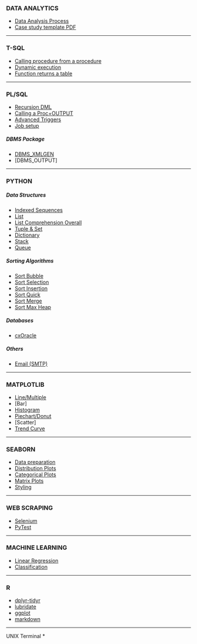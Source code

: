 ### DATA ANALYTICS
* [Data Analysis Process](data_analysis_process.pdf)
* [Case study template PDF](case_study_template.pdf)

---

### T-SQL
* [Calling procedure from a procedure](scripts/procedure_output_call.sql)
* [Dynamic execution](scripts/dynamic_parameters.sql)
* [Function returns a table](old/tsql_func_return_table_template)

---

### PL/SQL
* [Recursion DML](scripts/recursion_dml.sql)
* [Calling a Proc+OUTPUT](scripts/ora_calling_proc.sql)
* [Advanced Triggers](scripts/ora_triggers_advanced.sql)
* [Job setup](scripts/job.sql)

##### DBMS Package
  * [DBMS_XMLGEN](oracle/dbms_xmlgen.sql)
  * [DBMS_OUTPUT]
---

### PYTHON
##### Data Structures
  * [Indexed Sequences](scripts/ds_indexed_sequences.ipynb)
  * [List](scripts/ds_list.ipynb)
  * [List Comprehension Overall](scripts/list_comprehension_overall.ipynb)
  * [Tuple & Set](scripts/ds_tuple_set.ipynb)
  * [Dictionary](scripts/ds_dictionary.ipynb)
  * [Stack](scripts/ds_stack.ipynb)
  * [Queue](scripts/ds_queue.ipynb)
##### Sorting Algorithms
  * [Sort Bubble](python/sort_algo_bubble.py)
  * [Sort Selection](python/sort_algo_selection.py)
  * [Sort Insertion](python/sort_algo_insertion.py)
  * [Sort Quick](python/sort_algo_quick.py)
  * [Sort Merge](python/sort_algo_merge.py)
  * [Sort Max Heap](python/sort_algo_max_heap.py)
##### Databases
  * [cxOracle](python/cx_oracle.py)

##### Others
  * [Email (SMTP)](python/email_smtp.py)

---

### MATPLOTLIB
* [Line/Multiple](matplotlib/line_multiple_wide.ipynb)
* [Bar]
* [Histogram](matplotlib/hist.ipynb)
* [Piechart/Donut](matplotlib/pie_chart.ipynb)
* [Scatter]
* [Trend Curve](matplotlib/trend_curve.ipynb)

---

### SEABORN
  * [Data preparation](python/seaborn-1-data-preparation.ipynb)
  * [Distribution Plots](python/seaborn-2-distribution-plot.ipynb)
  * [Categorical Plots](python/seaborn-3-categorical-plot.ipynb)
  * [Matrix Plots](python/seaborn-4-matrix-plot.ipynb)
  * [Styling](python/seaborn-5-style.ipynb)
 
---

### WEB SCRAPING
  * [Selenium](selenium/content.md)
  * [PyTest](pytest/content.md)


---

### MACHINE LEARNING
* [Linear Regression](python/ml_basic_linear_regression.ipynb)
* [Classification](python/ml_basic_classification.ipynb)

---

### R
* [dplyr-tidyr](r/dplyr-tidyr.pdf)
* [lubridate](r/lubridate.pdf)
* [ggplot](r/ggplot.pdf)
* [markdown](r/markdown.pdf)

---

UNIX Terminal
*

